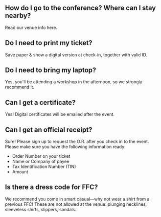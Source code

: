 ## How do I go to the conference? Where can I stay nearby?

Read our venue info here.

## Do I need to print my ticket?

Save paper & show a digital version at check-in, together with valid ID.

## Do I need to bring my laptop?

Yes, you'll be attending a workshop in the afternoon, so we strongly recommend it.

## Can I get a certificate?

Yes! Digital certificates will be emailed after the event.

## Can I get an official receipt?

Sure! Please sign up to request the O.R. after you check in to the event. Please make sure you have the following information ready:

- Order Number on your ticket
- Name or Company of payee
- Tax Identification Number (TIN)
- Amount

## Is there a dress code for FFC?

We recommend you come in smart casual—why not wear a shirt from a previous FFC! These are not allowed at the venue: plunging necklines, sleeveless shirts, slippers, sandals.